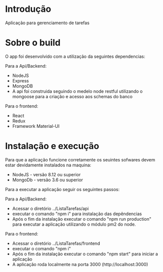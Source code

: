 # Introdução

Aplicação para gerenciamento de tarefas

# Sobre o build

O app foi desenvolvido com a utilização da seguintes dependencias:

Para a Api/Backend:
- NodeJS
- Express
- MongoDB
- A api foi construida seguindo o medelo node restful utilizando o mongoose
para a criação e acesso aos schemas do banco

Para o frontend:
- React
- Redux
- Framework Material-UI

# Instalação e execução

Para que a aplicação funcione corretamente os seuintes sofwares devem estar
devidamente instalados na maquina: 

- NodeJS - versão 8.12 ou superior
- MongoDb - versão 3.6 ou superior

Para a executar a aplicação seguir os seguintes passos:

Para a Api/Backend:
- Acessar o diretório ../ListaTarefas/api
- executar o comando "npm i" para instalação das depêndencias
- Após o fim da instalação executar o comando "npm run production" para executar 
a aplicação utilizando o módulo pm2 do node. 

Para o frontend:
- Acessar o diretório ../ListaTarefas/frontend
- executar o comando "npm i"
- Após o fim da instalação executar o comando "npm start" para iniciar a 
aplicação
- A aplicação roda localmente na porta 3000 (http://localhost:3000)
